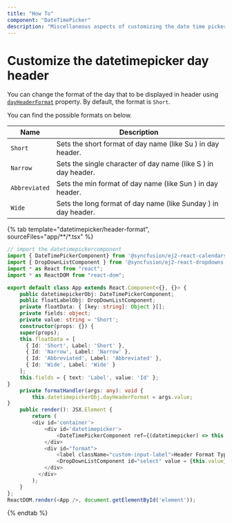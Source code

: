 ```yaml
---
title: "How To"
component: "DateTimePicker"
description: "Miscellaneous aspects of customizing the date time picker"
---
```


# Customize the datetimepicker day header

You can change the format of the day that to be displayed in header using [`dayHeaderFormat`](../../api/datetimepicker#dayheaderformat) property. By default, the format is `Short`.

You can find the possible formats on below.

| **Name** | **Description** |
|------|---------------------|
| `Short` | Sets the short format of day name (like Su ) in day header. |
| `Narrow` | Sets the single character of day name (like S ) in day header. |
| `Abbreviated` | Sets the min format of day name (like Sun ) in day header. |
| `Wide` | Sets the long format of day name (like Sunday ) in day header. |

{% tab template="datetimepicker/header-format", sourceFiles="app/**/*.tsx" %}

```typescript
// import the datetimepickercomponent
import { DateTimePickerComponent} from '@syncfusion/ej2-react-calendars';
import { DropDownListComponent } from '@syncfusion/ej2-react-dropdowns';
import * as React from "react";
import * as ReactDOM from "react-dom";

export default class App extends React.Component<{}, {}> {
    public datetimepickerObj: DateTimePickerComponent;
    public floatLabelObj: DropDownListComponent;
    private floatData: { [key: string]: Object }[];
    private fields: object;
    private value: string = 'Short';
    constructor(props: {}) {
    super(props);
    this.floatData = [
      { Id: 'Short', Label: 'Short' },
      { Id: 'Narrow', Label: 'Narrow' },
      { Id: 'Abbreviated', Label: 'Abbreviated' },
      { Id: 'Wide', Label: 'Wide' }
    ];
    this.fields = { text: 'Label', value: 'Id' };
}
    private formatHandler(args: any): void {
        this.datetimepickerObj.dayHeaderFormat = args.value;
}
    public render(): JSX.Element {
        return (
        <div id='container'>
            <div id='datetimepicker'>
                <DateTimePickerComponent ref={(datetimepicker) => this.datetimepickerObj = datetimepicker} dayHeaderFormat="Short"/>
            </div>
            <div id="format">
                <label className="custom-input-label">Header Format Types</label>
                <DropDownListComponent id="select" value = {this.value}  dataSource={this.floatData} ref={(dropdownlist) => { this.floatLabelObj = dropdownlist }} fields={this.fields} change={this.formatHandler.bind(this)} />
            </div>
          </div>
        );
    }
};
ReactDOM.render(<App />, document.getElementById('element'));

```

{% endtab %}